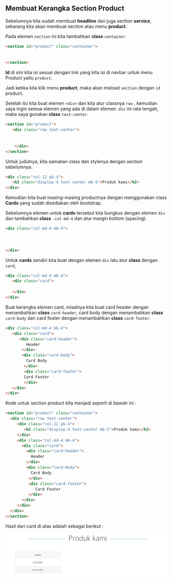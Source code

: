 ## Membuat Kerangka Section Product

Sebelumnya kita sudah membuat  **headline**  dan juga section **service**, sekarang kita akan membuat section atau menu **product**.

Pada elemen `section` ini kita tambahkan **class** `container`.

```html
<section id="product" class="container">
   
   
</section>
```

**Id** di sini kita isi sesuai dengan link yang kita isi di navbar untuk menu Product yaitu `product`. 

Jadi ketika kita klik menu **product**, maka akan meload `section` dengan `id` product.

Setelah itu kita buat elemen `<div>` dan kita atur classnya  `row` , kemudian saya ingin semua elemen yang ada di dalam elemen .`div` ini rata tengah, maka saya gunakan **class** `text-center`.

```html
<section id="product">
   <div class="row text-center">
   
   
    </div>
</section>
```

Untuk judulnya, kita samakan class dan stylenya dengan section sebelumnya.

```html
<div class="col-12 pb-4">
   <h2 class="display-4 text-center mb-5">Produk kami</h2>
</div>
```

Kemudian kita buat masing-masing productnya dengan menggunakan class **Cards** yang sudah disediakan oleh bootstrap.

Sebelumnya elemen untuk **cards** tersebut kita bungkus dengan elemen `div` dan  tambahkan **class** `.col-md-4`  dan atur margin bottom (spacing).

```html
<div class="col-md-4 mb-4">
   

    
</div>
```

Untuk **cards** sendiri kita buat dengan elemen `div` lalu atur **class** dengan `card`,

```html
<div class="col-md-4 mb-4">
   <div class="card">
       
   </div>
</div>
```



Buat kerangka elemen card, misalnya kita buat card header dengan menambahkan **class** `card-header`, card body dengan menambahkan **class**  `card-body` dan card footer dengan menambahkan **class** `card-footer`.

```html
<div class="col-md-4 mb-4">
   <div class="card">
      <div class="card-header">
         Header
       </div>
       <div class="card-body">
		 Card Body	
		</div>
		<div class="card-footer">
		Card Footer
		</div>
   </div>
</div>
```

Kode untuk section product kita menjadi seperti di bawah ini :

```html
<section id="product" class="container">
  <div class="row text-center">
     <div class="col-12 pb-4">
        <h2 class="display-4 text-center mb-5">Produk kami</h2>
     </div>
     <div class="col-md-4 mb-4">
       <div class="card">
         <div class="card-header">
           Header
         </div>
         <div class="card-body">
           Card Body	
          </div>
          <div class="card-footer">
             Card Footer
          </div>
       </div>
     </div>
  </div>
</section>
```

Hasil dari card di atas adalah sebagai berikut :

![](../assets/images/product-card.png)

